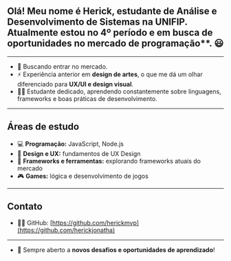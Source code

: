 ## Olá! Meu nome é **Herick**, estudante de **Análise e Desenvolvimento de Sistemas** na **UNIFIP**. Atualmente estou no **4º período** e em busca de oportunidades no mercado de programação**. 😃

---


- 🔭 Buscando entrar no mercado.
- ⚡ Experiência anterior em **design de artes**, o que me dá um olhar diferenciado para **UX/UI e design visual**.
- 🐱‍👤 Estudante dedicado, aprendendo constantemente sobre linguagens, frameworks e boas práticas de desenvolvimento.

---

## Áreas de estudo

- 💻 **Programação:** JavaScript, Node.js  
- 🎨 **Design e UX:** fundamentos de UX Design  
- 🎯 **Frameworks e ferramentas:** explorando frameworks atuais do mercado  
- 🎮 **Games:** lógica e desenvolvimento de jogos  

---

## Contato

- 🐱‍🏍 GitHub: [https://github.com/herickmvp](https://github.com/herickjonatha)

---

- 🚀 Sempre aberto a **novos desafios e oportunidades de aprendizado**!
